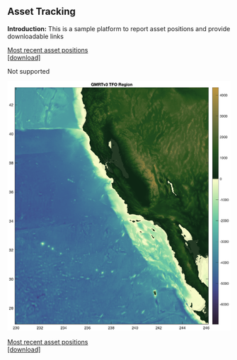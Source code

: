 ## Asset Tracking

**Introduction:** This is a sample platform to report asset positions and provide downloadable links

[Most recent asset positions](data/hello_world.txt)<br>
    <a href="data/hello_world.txt" download>[download]</a>

<object data="data/hello_world.txt" width="300" height="200">
Not supported
</object>

<a href="data/GMRTv3_TFO.eps" download><img src="data/GMRTv3_TFO.eps?raw=true"/></a>

[Most recent asset positions](data/grid.mat)<br>
    <a href="data/grid.mat" download>[download]</a>
